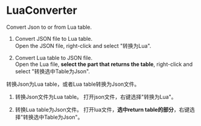 # LuaConverter

Convert Json to or from Lua table.

1. Convert JSON file to Lua table.  
   Open the JSON file, right-click and select "转换为Lua".

2. Convert Lua table to JSON file.  
   Open the Lua file, **select the part that returns the table**, right-click and select "转换选中Table为Json".



转换Json为Lua table，或者Lua table转换为Json文件。

 1. 转换Json文件为Lua table。
    打开json文件，右键选择"转换为Lua"。

 2. 转换Lua table为Json文件。
    打开lua文件，**选中return table的部分**，右键选择"转换选中Table为Json"。